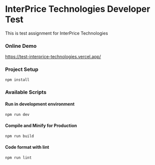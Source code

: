 # InterPrice Technologies Developer Test

This is test assignment for InterPrice Technologies

### Online Demo

https://test-interprice-technologies.vercel.app/

### Project Setup

```sh
npm install
```

### Available Scripts

#### Run in development environment

```sh
npm run dev
```

#### Compile and Minify for Production

```sh
npm run build
```

#### Code format with lint

```sh
npm run lint
```
